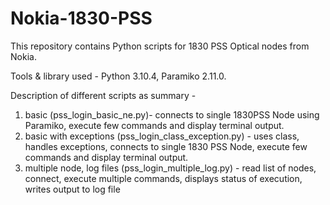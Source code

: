 # Nokia-1830-PSS
This repository contains Python scripts for 1830 PSS Optical nodes from Nokia.

Tools & library used - Python 3.10.4, Paramiko 2.11.0.
  

Description of different scripts as summary - 

1. basic (pss_login_basic_ne.py)- connects to single 1830PSS Node using Paramiko, execute few commands and display terminal output.
2. basic with exceptions (pss_login_class_exception.py) - uses class, handles exceptions, connects to single 1830 PSS Node, execute few commands and display terminal output.
3. multiple node, log files (pss_login_multiple_log.py) - read list of nodes, connect, execute multiple commands, displays status of execution, writes output to log file
